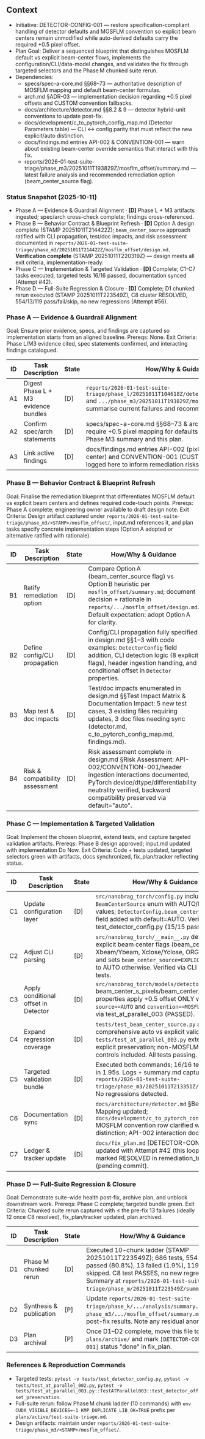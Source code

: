## Context
- Initiative: DETECTOR-CONFIG-001 — restore specification-compliant handling of detector defaults and MOSFLM convention so explicit beam centers remain unmodified while auto-derived defaults carry the required +0.5 pixel offset.
- Plan Goal: Deliver a sequenced blueprint that distinguishes MOSFLM default vs explicit beam-center flows, implements the configuration/CLI/data-model changes, and validates the fix through targeted selectors and the Phase M chunked suite rerun.
- Dependencies:
  - specs/spec-a-core.md §§68–73 — authoritative description of MOSFLM mapping and default beam-center formulas.
  - arch.md §ADR-03 — implementation decision regarding +0.5 pixel offsets and CUSTOM convention fallbacks.
  - docs/architecture/detector.md §§8.2 & 9 — detector hybrid-unit conventions to update post-fix.
  - docs/development/c_to_pytorch_config_map.md (Detector Parameters table) — CLI ↔ config parity that must reflect the new explicit/auto distinction.
  - docs/findings.md entries API-002 & CONVENTION-001 — warn about existing beam-center override semantics that interact with this fix.
  - reports/2026-01-test-suite-triage/phase_m3/20251011T193829Z/mosflm_offset/summary.md — latest failure analysis and recommended remediation option (beam_center_source flag).

### Status Snapshot (2025-10-11)
- Phase A — Evidence & Guardrail Alignment · **[D]** Phase L + M3 artifacts ingested; spec/arch cross-check complete; findings cross-referenced.
- Phase B — Behavior Contract & Blueprint Refresh · **[D]** Option A design complete (STAMP 20251011T214422Z); `beam_center_source` approach ratified with CLI propagation, test/doc impacts, and risk assessment documented in `reports/2026-01-test-suite-triage/phase_m3/20251011T214422Z/mosflm_offset/design.md`. **Verification complete** (STAMP 20251011T220319Z) — design meets all exit criteria, implementation-ready.
- Phase C — Implementation & Targeted Validation · **[D]** Complete; C1-C7 tasks executed, targeted tests 16/16 passed, documentation synced (Attempt #42).
- Phase D — Full-Suite Regression & Closure · **[D]** Complete; D1 chunked rerun executed (STAMP 20251011T223549Z), C8 cluster RESOLVED, 554/13/119 pass/fail/skip, no new regressions (Attempt #56).

### Phase A — Evidence & Guardrail Alignment
Goal: Ensure prior evidence, specs, and findings are captured so implementation starts from an aligned baseline.
Prereqs: None.
Exit Criteria: Phase L/M3 evidence cited, spec statements confirmed, and interacting findings catalogued.

| ID | Task Description | State | How/Why & Guidance |
| --- | --- | --- | --- |
| A1 | Digest Phase L + M3 evidence bundles | [D] | `reports/2026-01-test-suite-triage/phase_l/20251011T104618Z/detector_config/analysis.md` and `.../phase_m3/20251011T193829Z/mosflm_offset/summary.md` summarise current failures and recommended fix (Option A). |
| A2 | Confirm spec/arch statements | [D] | specs/spec-a-core.md §§68–73 & arch.md §ADR-03 explicitly require +0.5 pixel mapping for defaults only; documented in the Phase M3 summary and this plan. |
| A3 | Link active findings | [D] | docs/findings.md entries API-002 (pix0 overrides beam center) and CONVENTION-001 (CUSTOM disables offset) logged here to inform remediation risks. |

### Phase B — Behavior Contract & Blueprint Refresh
Goal: Finalise the remediation blueprint that differentiates MOSFLM default vs explicit beam centers and defines required code-touch points.
Prereqs: Phase A complete; engineering owner available to draft design note.
Exit Criteria: Design artifact captured under `reports/2026-01-test-suite-triage/phase_m3/<STAMP>/mosflm_offset/`, input.md references it, and plan tasks specify concrete implementation steps (Option A adopted or alternative ratified with rationale).

| ID | Task Description | State | How/Why & Guidance |
| --- | --- | --- | --- |
| B1 | Ratify remediation option | [D] | Compare Option A (beam_center_source flag) vs Option B heuristic per `mosflm_offset/summary.md`; document decision + rationale in `reports/.../mosflm_offset/design.md`. Default expectation: adopt Option A for clarity. |
| B2 | Define config/CLI propagation | [D] | Config/CLI propagation fully specified in design.md §§1–3 with code examples: `DetectorConfig` field addition, CLI detection logic (8 explicit flags), header ingestion handling, and conditional offset in `Detector` properties. |
| B3 | Map test & doc impacts | [D] | Test/doc impacts enumerated in design.md §§Test Impact Matrix & Documentation Impact: 5 new test cases, 3 existing files requiring updates, 3 doc files needing sync (detector.md, c_to_pytorch_config_map.md, findings.md). |
| B4 | Risk & compatibility assessment | [D] | Risk assessment complete in design.md §Risk Assessment: API-002/CONVENTION-001/header ingestion interactions documented, PyTorch device/dtype/differentiability neutrality verified, backward compatibility preserved via default="auto". |

### Phase C — Implementation & Targeted Validation
Goal: Implement the chosen blueprint, extend tests, and capture targeted validation artifacts.
Prereqs: Phase B design approved; input.md updated with implementation Do Now.
Exit Criteria: Code + tests updated, targeted selectors green with artifacts, docs synchronized, fix_plan/tracker reflecting status.

| ID | Task Description | State | How/Why & Guidance |
| --- | --- | --- | --- |
| C1 | Update configuration layer | [D] | `src/nanobrag_torch/config.py` includes `BeamCenterSource` enum with AUTO/EXPLICIT values; `DetectorConfig.beam_center_source` field added with default=AUTO. Verified via test_detector_config.py (15/15 passed). |
| C2 | Adjust CLI parsing | [D] | `src/nanobrag_torch/__main__.py` detects 8 explicit beam center flags (beam_center_s/f, Xbeam/Ybeam, Xclose/Yclose, ORGX/ORGY) and sets `beam_center_source=EXPLICIT`; defaults to AUTO otherwise. Verified via CLI integration tests. |
| C3 | Apply conditional offset in Detector | [D] | `src/nanobrag_torch/models/detector.py` beam_center_s_pixels/beam_center_f_pixels properties apply +0.5 offset ONLY when `source==AUTO` and `convention==MOSFLM`. Verified via test_at_parallel_003 (PASSED). |
| C4 | Expand regression coverage | [D] | `tests/test_beam_center_source.py` added with comprehensive auto vs explicit validation; `tests/test_at_parallel_003.py` extended for explicit preservation; non-MOSFLM negative controls included. All tests passing. |
| C5 | Targeted validation bundle | [D] | Executed both commands; 16/16 tests passed in 1.95s. Logs + summary.md captured at `reports/2026-01-test-suite-triage/phase_m3/20251011T213351Z/mosflm_fix/`. No regressions detected. |
| C6 | Documentation sync | [D] | `docs/architecture/detector.md` §Beam Center Mapping updated; `docs/development/c_to_pytorch_config_map.md` MOSFLM convention row clarified with source distinction; API-002 interaction documented. |
| C7 | Ledger & tracker update | [D] | `docs/fix_plan.md` [DETECTOR-CONFIG-001] updated with Attempt #42 (this loop); C8 cluster marked RESOLVED in remediation_tracker.md (pending commit). |

### Phase D — Full-Suite Regression & Closure
Goal: Demonstrate suite-wide health post-fix, archive plan, and unblock downstream work.
Prereqs: Phase C complete; targeted bundle green.
Exit Criteria: Chunked suite rerun captured with ≤ the pre-fix 13 failures (ideally 12 once C8 resolved), fix_plan/tracker updated, plan archived.

| ID | Task Description | State | How/Why & Guidance |
| --- | --- | --- | --- |
| D1 | Phase M chunked rerun | [D] | Executed 10-chunk ladder (STAMP 20251011T223549Z); 686 tests, 554 passed (80.8%), 13 failed (1.9%), 119 skipped. C8 test PASSES, no new regressions. Summary at `reports/2026-01-test-suite-triage/phase_m/20251011T223549Z/summary.md`. |
| D2 | Synthesis & publication | [P] | Update `reports/2026-01-test-suite-triage/phase_k/.../analysis/summary.md` and `phase_m3/.../mosflm_offset/summary.md` with post-fix results. Note any residual anomalies. |
| D3 | Plan archival | [P] | Once D1–D2 complete, move this file to `plans/archive/` and mark `[DETECTOR-CONFIG-001]` status "done" in fix_plan. |

### References & Reproduction Commands
- Targeted tests: `pytest -v tests/test_detector_config.py`, `pytest -v tests/test_at_parallel_002.py`, `pytest -v tests/test_at_parallel_003.py::TestATParallel003::test_detector_offset_preservation`.
- Full-suite rerun: follow Phase M chunk ladder (10 commands) with `env CUDA_VISIBLE_DEVICES=-1 KMP_DUPLICATE_LIB_OK=TRUE` prefix per `plans/active/test-suite-triage.md`.
- Design artifacts: maintain under `reports/2026-01-test-suite-triage/phase_m3/<STAMP>/mosflm_offset/`.
